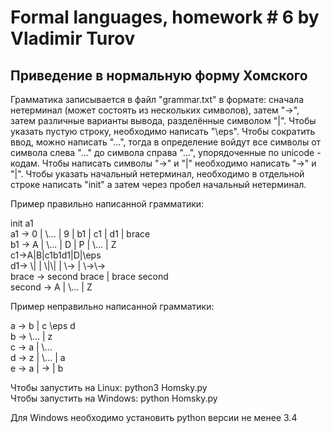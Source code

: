 # Formal languages, homework # 6 by Vladimir Turov

## Приведение в нормальную форму Хомского

Грамматика записывается в файл "grammar.txt" в формате: сначала нетерминал (может состоять из нескольких символов), затем "->", затем различные варианты вывода, разделённые символом "|". Чтобы указать пустую строку, необходимо напиcать "\eps". Чтобы сократить ввод, можно написать "\...", тогда в определение войдут все символы от символа слева "\..." до символа справа "\...", упорядоченные по unicode - кодам. Чтобы написать символы "->" и "|" необходимо написать "\->" и "\|". Чтобы указать начальный нетерминал, необходимо в отдельной строке написать "init" а затем через пробел начальный нетерминал.

Пример правильно написанной грамматики:

init a1 \
a1 -> 0 | \\... | 9 | b1 | c1 | d1 | brace \
b1 -> A | \\... | D | P | \\... | Z \
c1->A|B|c1b1d1|D|\\eps \
d1-> \\| | \\|\\| | \\-> | \\->\\-> \
brace -> second brace | brace second \
second -> A | \\... | Z

Пример неправильно написанной грамматики:

a -> b | c \\eps d \
b -> \\... | z \
c -> a | \\... \
d -> z | \\... | a \
e -> a | -> | b

Чтобы запустить на Linux: python3 Homsky.py \
Чтобы запустить на Windows: python Homsky.py

Для Windows необходимо установить python версии не менее 3.4
